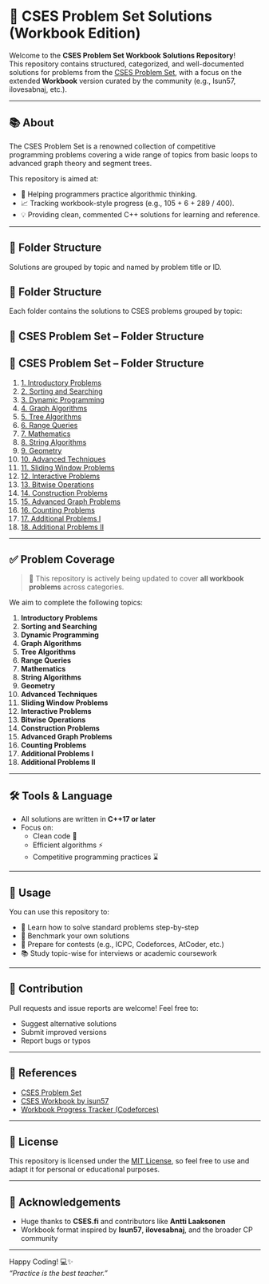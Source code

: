 # 📘 CSES Problem Set Solutions (Workbook Edition)

Welcome to the **CSES Problem Set Workbook Solutions Repository**!  
This repository contains structured, categorized, and well-documented solutions for problems from the [CSES Problem Set](https://cses.fi/problemset/), with a focus on the extended **Workbook** version curated by the community (e.g., Isun57, ilovesabnaj, etc.).

---

## 📚 About

The CSES Problem Set is a renowned collection of competitive programming problems covering a wide range of topics from basic loops to advanced graph theory and segment trees.

This repository is aimed at:

- 🚀 Helping programmers practice algorithmic thinking.
- 📈 Tracking workbook-style progress (e.g., 105 + 6 + 289 / 400).
- 💡 Providing clean, commented C++ solutions for learning and reference.

---

## 📂 Folder Structure

Solutions are grouped by topic and named by problem title or ID.
## 📁 Folder Structure

Each folder contains the solutions to CSES problems grouped by topic:

## 📂 CSES Problem Set – Folder Structure

## 📂 CSES Problem Set – Folder Structure

1. [1. Introductory Problems](./1.%20Introductory%20Problems)  
2. [2. Sorting and Searching](./2.%20Sorting%20and%20Searching)  
3. [3. Dynamic Programming](./3.%20Dynamic%20Programming)  
4. [4. Graph Algorithms](./4.%20Graph%20Algorithms)  
5. [5. Tree Algorithms](./5.%20Tree%20Algorithms)  
6. [6. Range Queries](./6.%20Range%20Queries)  
7. [7. Mathematics](./7.%20Mathematics)  
8. [8. String Algorithms](./8.%20String%20Algorithms)  
9. [9. Geometry](./9.%20Geometry)  
10. [10. Advanced Techniques](./10.%20Advanced%20Techniques)  
11. [11. Sliding Window Problems](./11.%20Sliding%20Window%20Problems)  
12. [12. Interactive Problems](./12.%20Interactive%20Problems)  
13. [13. Bitwise Operations](./13.%20Bitwise%20Operations)  
14. [14. Construction Problems](./14.%20Construction%20Problems)  
15. [15. Advanced Graph Problems](./15.%20Advanced%20Graph%20Problems)  
16. [16. Counting Problems](./16.%20Counting%20Problems)  
17. [17. Additional Problems I](./17.%20Additional%20Problems%20I)  
18. [18. Additional Problems II](./18.%20Additional%20Problems%20II)


---

## ✅ Problem Coverage

> 🧠 This repository is actively being updated to cover **all workbook problems** across categories.

We aim to complete the following topics:
1. **Introductory Problems**
2. **Sorting and Searching**
3. **Dynamic Programming**
4. **Graph Algorithms**
5. **Tree Algorithms**
6. **Range Queries**
7. **Mathematics**
8. **String Algorithms**
9. **Geometry**
10. **Advanced Techniques**
11. **Sliding Window Problems**
12. **Interactive Problems**
13. **Bitwise Operations**
14. **Construction Problems**
15. **Advanced Graph Problems**
16. **Counting Problems**
17. **Additional Problems I**
18. **Additional Problems II**

---

## 🛠️ Tools & Language

- All solutions are written in **C++17 or later**
- Focus on:
  - Clean code 🧼
  - Efficient algorithms ⚡
  - Competitive programming practices ⌛

---

## 📌 Usage

You can use this repository to:

- 📖 Learn how to solve standard problems step-by-step
- 🧪 Benchmark your own solutions
- 💼 Prepare for contests (e.g., ICPC, Codeforces, AtCoder, etc.)
- 📚 Study topic-wise for interviews or academic coursework

---

## 🙌 Contribution

Pull requests and issue reports are welcome! Feel free to:

- Suggest alternative solutions
- Submit improved versions
- Report bugs or typos

---

## 🔗 References

- [CSES Problem Set](https://cses.fi/problemset/)
- [CSES Workbook by isun57](https://cses.fi/problemset/workbook)
- [Workbook Progress Tracker (Codeforces)](https://codeforces.com/blog/entry/70018)

---

## 📄 License

This repository is licensed under the [MIT License](LICENSE), so feel free to use and adapt it for personal or educational purposes.

---

## 🤝 Acknowledgements

- Huge thanks to **CSES.fi** and contributors like **Antti Laaksonen**
- Workbook format inspired by **Isun57**, **ilovesabnaj**, and the broader CP community

---

Happy Coding! 💻✨  
_“Practice is the best teacher.”_
